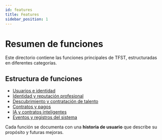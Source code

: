 ```yaml
---
id: features
title: Features
sidebar_position: 1
---
```

# Resumen de funciones

Este directorio contiene las funciones principales de TFST, estructuradas en diferentes categorías.

## Estructura de funciones
- [Usuarios e identidad](users-identity.md)
- [Identidad y reputación profesional](professional-identity.md)
- [Descubrimiento y contratación de talento](talent-discovery.md)
- [Contratos y pagos](contracts-payments.md)
- [IA y contratos inteligentes](ai-smart-contracts.md)
- [Eventos y registros del sistema](system-events.md)

Cada función se documenta con una **historia de usuario** que describe su propósito y futuras mejoras.
